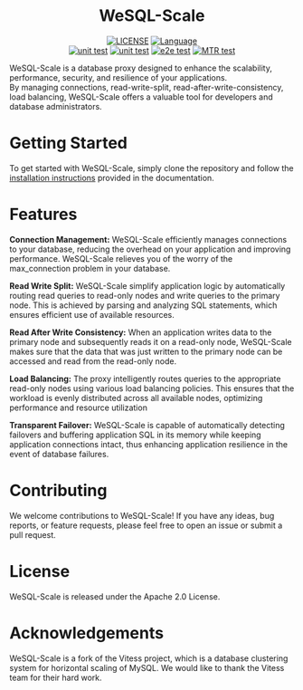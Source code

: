 

<div align="center">
    <h1>WeSQL-Scale</h1>

[![LICENSE](https://img.shields.io/badge/License-Apache%202.0-green.svg)](https://github.com/apecloud/wesql-scale/blob/vitess-release-16.0-dev/LICENSE)
[![Language](https://img.shields.io/badge/Language-Go-blue.svg)](https://go.dev/)
<br/>
[![unit test](https://github.com/apecloud/wesql-scale/actions/workflows/unit_test_mysql80.yml/badge.svg)](https://github.com/apecloud/wesql-scale/actions/workflows/unit_test_mysql80.yml)
[![unit test](https://github.com/apecloud/wesql-scale/actions/workflows/unit_test_mysql57.yml/badge.svg)](https://github.com/apecloud/wesql-scale/actions/workflows/unit_test_mysql57.yml)
[![e2e test](https://github.com/apecloud/wesql-scale/actions/workflows/cluster_endtoend_wesql.yml/badge.svg)](https://github.com/apecloud/wesql-scale/actions/workflows/cluster_endtoend_wesql.yml)
[![MTR test](https://github.com/apecloud/wesql-scale/actions/workflows/cluster_endtoend_mysqltester.yml/badge.svg)](https://github.com/apecloud/wesql-scale/actions/workflows/cluster_endtoend_mysqltester.yml)

</div>


WeSQL-Scale is a database proxy designed to enhance the scalability, performance, security, and resilience of your applications.
<br/>
By managing connections, read-write-split, read-after-write-consistency, load balancing, WeSQL-Scale offers
a valuable tool for developers and database administrators.

# Getting Started
To get started with WeSQL-Scale, simply clone the repository and follow the [installation instructions](https://github.com/apecloud/wesql-scale/blob/main/doc/dev_docs/00-Deploy%26Debug.md)
provided in the documentation.

# Features

**Connection Management:**
WeSQL-Scale efficiently manages connections to your database, reducing the overhead on your application
and improving performance. WeSQL-Scale relieves you of the worry of the max_connection problem in your database.

**Read Write Split:**
WeSQL-Scale simplify application logic by automatically routing read queries to read-only nodes
and write queries to the primary node. This is achieved by parsing and analyzing SQL statements,
which ensures efficient use of available resources.

**Read After Write Consistency:**
When an application writes data to the primary node and subsequently reads it on a read-only node,
WeSQL-Scale makes sure that the data that was just written to the primary node can be accessed
and read from the read-only node.

**Load Balancing:**
The proxy intelligently routes queries to the appropriate read-only nodes using various load balancing policies.
This ensures that the workload is evenly distributed across all available nodes, optimizing performance
and resource utilization

**Transparent Failover:**
WeSQL-Scale is capable of automatically detecting failovers and buffering application SQL in its memory while keeping application connections intact, 
thus enhancing application resilience in the event of database failures.

# Contributing
We welcome contributions to WeSQL-Scale! If you have any ideas, bug reports, or feature requests,
please feel free to open an issue or submit a pull request.

# License
WeSQL-Scale is released under the Apache 2.0 License.

# Acknowledgements
WeSQL-Scale is a fork of the Vitess project, which is a database clustering system for horizontal scaling of MySQL.
We would like to thank the Vitess team for their hard work.
